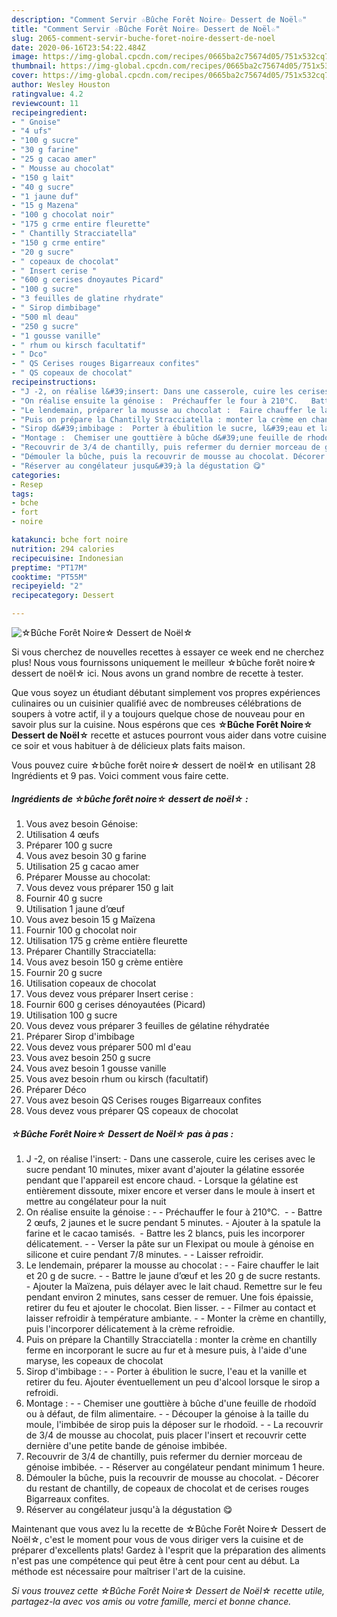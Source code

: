 ```yaml
---
description: "Comment Servir ☆Bûche Forêt Noire☆ Dessert de Noël☆"
title: "Comment Servir ☆Bûche Forêt Noire☆ Dessert de Noël☆"
slug: 2065-comment-servir-buche-foret-noire-dessert-de-noel
date: 2020-06-16T23:54:22.484Z
image: https://img-global.cpcdn.com/recipes/0665ba2c75674d05/751x532cq70/☆buche-foret-noire☆-dessert-de-noel☆-photo-principale-de-la-recette.jpg
thumbnail: https://img-global.cpcdn.com/recipes/0665ba2c75674d05/751x532cq70/☆buche-foret-noire☆-dessert-de-noel☆-photo-principale-de-la-recette.jpg
cover: https://img-global.cpcdn.com/recipes/0665ba2c75674d05/751x532cq70/☆buche-foret-noire☆-dessert-de-noel☆-photo-principale-de-la-recette.jpg
author: Wesley Houston
ratingvalue: 4.2
reviewcount: 11
recipeingredient:
- " Gnoise"
- "4 ufs"
- "100 g sucre"
- "30 g farine"
- "25 g cacao amer"
- " Mousse au chocolat"
- "150 g lait"
- "40 g sucre"
- "1 jaune duf"
- "15 g Mazena"
- "100 g chocolat noir"
- "175 g crme entire fleurette"
- " Chantilly Stracciatella"
- "150 g crme entire"
- "20 g sucre"
- " copeaux de chocolat"
- " Insert cerise "
- "600 g cerises dnoyautes Picard"
- "100 g sucre"
- "3 feuilles de glatine rhydrate"
- " Sirop dimbibage"
- "500 ml deau"
- "250 g sucre"
- "1 gousse vanille"
- " rhum ou kirsch facultatif"
- " Dco"
- " QS Cerises rouges Bigarreaux confites"
- " QS copeaux de chocolat"
recipeinstructions:
- "J -2, on réalise l&#39;insert: Dans une casserole, cuire les cerises avec le sucre pendant 10 minutes, mixer avant d&#39;ajouter la gélatine essorée pendant que l&#39;appareil est encore chaud.  Lorsque la gélatine est entièrement dissoute, mixer encore et verser dans le moule à insert et mettre au congélateur pour la nuit"
- "On réalise ensuite la génoise :  Préchauffer le four à 210°C.   Battre 2 œufs, 2 jaunes et le sucre pendant 5 minutes. Ajouter à la spatule la farine et le cacao tamisés.  Battre les 2 blancs, puis les incorporer délicatement.  Verser la pâte sur un Flexipat ou moule à génoise en silicone et cuire pendant 7/8 minutes.  Laisser refroidir."
- "Le lendemain, préparer la mousse au chocolat :  Faire chauffer le lait et 20 g de sucre.  Battre le jaune d’œuf et les 20 g de sucre restants.  Ajouter la Maïzena, puis délayer avec le lait chaud. Remettre sur le feu pendant environ 2 minutes, sans cesser de remuer. Une fois épaissie, retirer du feu et ajouter le chocolat. Bien lisser.  Filmer au contact et laisser refroidir à température ambiante.  Monter la crème en chantilly, puis l&#39;incorporer délicatement à la crème refroidie."
- "Puis on prépare la Chantilly Stracciatella : monter la crème en chantilly ferme en incorporant le sucre au fur et à mesure puis, à l&#39;aide d&#39;une maryse, les copeaux de chocolat"
- "Sirop d&#39;imbibage :  Porter à ébulition le sucre, l&#39;eau et la vanille et retirer du feu. Ajouter éventuellement un peu d&#39;alcool lorsque le sirop a refroidi."
- "Montage :  Chemiser une gouttière à bûche d&#39;une feuille de rhodoïd ou à défaut, de film alimentaire.  Découper la génoise à la taille du moule, l&#39;imbibée de sirop puis la déposer sur le rhodoïd.  La recouvrir de 3/4 de mousse au chocolat, puis placer l&#39;insert et recouvrir cette dernière d&#39;une petite bande de génoise imbibée."
- "Recouvrir de 3/4 de chantilly, puis refermer du dernier morceau de génoise imbibée.  Réserver au congélateur pendant minimum 1 heure."
- "Démouler la bûche, puis la recouvrir de mousse au chocolat. Décorer du restant de chantilly, de copeaux de chocolat et de cerises rouges Bigarreaux confites."
- "Réserver au congélateur jusqu&#39;à la dégustation 😋"
categories:
- Resep
tags:
- bche
- fort
- noire

katakunci: bche fort noire 
nutrition: 294 calories
recipecuisine: Indonesian
preptime: "PT17M"
cooktime: "PT55M"
recipeyield: "2"
recipecategory: Dessert

---
```



![☆Bûche Forêt Noire☆ Dessert de Noël☆](https://img-global.cpcdn.com/recipes/0665ba2c75674d05/751x532cq70/☆buche-foret-noire☆-dessert-de-noel☆-photo-principale-de-la-recette.jpg)

Si vous cherchez de nouvelles recettes à essayer ce week end ne cherchez plus! Nous vous fournissons uniquement le meilleur ☆bûche forêt noire☆ dessert de noël☆ ici. Nous avons un grand nombre de recette à tester.

Que vous soyez un étudiant débutant simplement vos propres expériences culinaires ou un cuisinier qualifié avec de nombreuses célébrations de soupers à votre actif, il y a toujours quelque chose de nouveau pour en savoir plus sur la cuisine. Nous espérons que ces <strong> ☆Bûche Forêt Noire☆ Dessert de Noël☆ </strong> recette et astuces pourront vous aider dans votre cuisine ce soir et vous habituer à de délicieux plats faits maison.

<!--inarticleads1-->

Vous pouvez cuire ☆bûche forêt noire☆ dessert de noël☆ en utilisant 28 Ingrédients et 9 pas. Voici comment vous faire cette.

##### Ingrédients de ☆bûche forêt noire☆ dessert de noël☆ :

1. Vous avez besoin  Génoise:
1. Utilisation 4 œufs
1. Préparer 100 g sucre
1. Vous avez besoin 30 g farine
1. Utilisation 25 g cacao amer
1. Préparer  Mousse au chocolat:
1. Vous devez vous préparer 150 g lait
1. Fournir 40 g sucre
1. Utilisation 1 jaune d’œuf
1. Vous avez besoin 15 g Maïzena
1. Fournir 100 g chocolat noir
1. Utilisation 175 g crème entière fleurette
1. Préparer  Chantilly Stracciatella:
1. Vous avez besoin 150 g crème entière
1. Fournir 20 g sucre
1. Utilisation  copeaux de chocolat
1. Vous devez vous préparer  Insert cerise :
1. Fournir 600 g cerises dénoyautées (Picard)
1. Utilisation 100 g sucre
1. Vous devez vous préparer 3 feuilles de gélatine réhydratée
1. Préparer  Sirop d&#39;imbibage
1. Vous devez vous préparer 500 ml d&#39;eau
1. Vous avez besoin 250 g sucre
1. Vous avez besoin 1 gousse vanille
1. Vous avez besoin  rhum ou kirsch (facultatif)
1. Préparer  Déco
1. Vous avez besoin  QS Cerises rouges Bigarreaux confites
1. Vous devez vous préparer  QS copeaux de chocolat




<!--inarticleads2-->

##### ☆Bûche Forêt Noire☆ Dessert de Noël☆ pas à pas :

1. J -2, on réalise l&#39;insert: - Dans une casserole, cuire les cerises avec le sucre pendant 10 minutes, mixer avant d&#39;ajouter la gélatine essorée pendant que l&#39;appareil est encore chaud.  - Lorsque la gélatine est entièrement dissoute, mixer encore et verser dans le moule à insert et mettre au congélateur pour la nuit
1. On réalise ensuite la génoise : -  - Préchauffer le four à 210°C.  -  - Battre 2 œufs, 2 jaunes et le sucre pendant 5 minutes. - Ajouter à la spatule la farine et le cacao tamisés.  - Battre les 2 blancs, puis les incorporer délicatement. -  - Verser la pâte sur un Flexipat ou moule à génoise en silicone et cuire pendant 7/8 minutes. -  - Laisser refroidir.
1. Le lendemain, préparer la mousse au chocolat : -  - Faire chauffer le lait et 20 g de sucre. -  - Battre le jaune d’œuf et les 20 g de sucre restants.  - Ajouter la Maïzena, puis délayer avec le lait chaud. Remettre sur le feu pendant environ 2 minutes, sans cesser de remuer. Une fois épaissie, retirer du feu et ajouter le chocolat. Bien lisser. -  - Filmer au contact et laisser refroidir à température ambiante. -  - Monter la crème en chantilly, puis l&#39;incorporer délicatement à la crème refroidie.
1. Puis on prépare la Chantilly Stracciatella : monter la crème en chantilly ferme en incorporant le sucre au fur et à mesure puis, à l&#39;aide d&#39;une maryse, les copeaux de chocolat
1. Sirop d&#39;imbibage : -  - Porter à ébulition le sucre, l&#39;eau et la vanille et retirer du feu. Ajouter éventuellement un peu d&#39;alcool lorsque le sirop a refroidi.
1. Montage : -  - Chemiser une gouttière à bûche d&#39;une feuille de rhodoïd ou à défaut, de film alimentaire. -  - Découper la génoise à la taille du moule, l&#39;imbibée de sirop puis la déposer sur le rhodoïd. -  - La recouvrir de 3/4 de mousse au chocolat, puis placer l&#39;insert et recouvrir cette dernière d&#39;une petite bande de génoise imbibée.
1. Recouvrir de 3/4 de chantilly, puis refermer du dernier morceau de génoise imbibée. -  - Réserver au congélateur pendant minimum 1 heure.
1. Démouler la bûche, puis la recouvrir de mousse au chocolat. - Décorer du restant de chantilly, de copeaux de chocolat et de cerises rouges Bigarreaux confites.
1. Réserver au congélateur jusqu&#39;à la dégustation 😋




<!--inarticleads1-->

<p>
Maintenant que vous avez lu la recette de ☆Bûche Forêt Noire☆ Dessert de Noël☆, c'est le moment pour vous de vous diriger vers la cuisine et de préparer d'excellents plats! Gardez à l'esprit que la préparation des aliments n'est pas une compétence qui peut être à cent pour cent au début. La méthode est nécessaire pour maîtriser l'art de la cuisine.
</p>

<p>
<i>Si vous trouvez cette ☆Bûche Forêt Noire☆ Dessert de Noël☆ recette utile, partagez-la avec vos amis ou votre famille, merci et bonne chance.</i>
</p>
